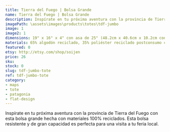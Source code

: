 ```yaml
---
title: Tierra del Fuego | Bolsa Grande
name: Tierra del Fuego | Bolsa Grande
description: Inspírate en tu próxima aventura con la provincia de Tierra del Fuego con esta bolsa grande hecha con materiales 100% reciclados.
imagePath: \assets\images\products\totes\tdf-jumbo
image: 1
image2: 1
dimensions: 19" x 16" x 4" con asa de 25" (48.2cm x 40.6cm x 10.2cm con asa de 63.5cm)
materials: 65% algodón reciclado, 35% poliéster reciclado postconsumo certificado
featured: 0
etsy: http://etsy.com/shop/soijen
price: 26
sku: 
stock: 0
slug: tdf-jumbo-tote
ref: tdf-jumbo-tote
category:
- maps
- tote
- patagonia
- flat-design
---
```

Inspírate en tu próxima aventura con la provincia de Tierra del Fuego con esta bolsa grande hecha con materiales 100% reciclados. Esta bolsa resistente y de gran capacidad es perfecta para una visita a tu feria local.
